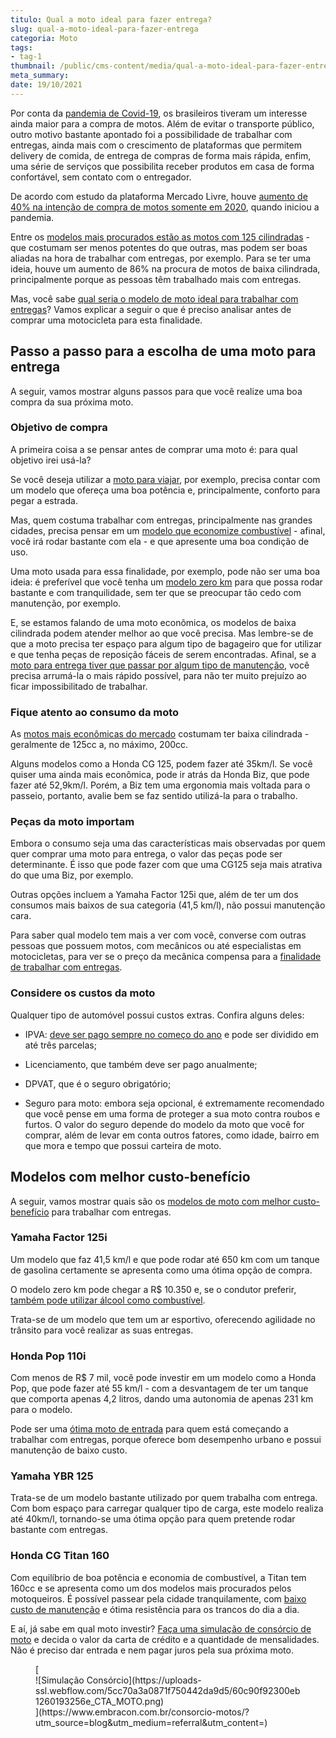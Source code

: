 ```yaml
---
titulo: Qual a moto ideal para fazer entrega?
slug: qual-a-moto-ideal-para-fazer-entrega
categoria: Moto
tags:
- tag-1
thumbnail: /public/cms-content/media/qual-a-moto-ideal-para-fazer-entrega.jpg
meta_summary: 
date: 19/10/2021
---
```

Por conta da [pandemia de Covid-19](https://www.embracon.com.br/blog/35-coisas-para-fazer-quando-a-pandemia-passar), os brasileiros tiveram um interesse ainda maior para a compra de motos. Além de evitar o transporte público, outro motivo bastante apontado foi a possibilidade de trabalhar com entregas, ainda mais com o crescimento de plataformas que permitem delivery de comida, de entrega de compras de forma mais rápida, enfim, uma série de serviços que possibilita receber produtos em casa de forma confortável, sem contato com o entregador.

De acordo com estudo da plataforma Mercado Livre, houve [aumento de 40% na intenção de compra de motos somente em 2020](https://valorinveste.globo.com/objetivo/gastar-bem/noticia/2021/01/16/intencao-de-compra-de-motocicletas-cresce-40percent-no-brasil-com-crescimento-do-delivery.ghtml), quando iniciou a pandemia.

Entre os [modelos mais procurados estão as motos com 125 cilindradas](https://www.embracon.com.br/blog/tipos-de-moto-quais-sao-como-escolher-e-comprar-com-consorcio) - que costumam ser menos potentes do que outras, mas podem ser boas aliadas na hora de trabalhar com entregas, por exemplo. Para se ter uma ideia, houve um aumento de 86% na procura de motos de baixa cilindrada, principalmente porque as pessoas têm trabalhado mais com entregas.

Mas, você sabe [qual seria o modelo de moto ideal para trabalhar com entregas](https://www.embracon.com.br/blog/confira-5-vantagens-de-ter-uma-moto)? Vamos explicar a seguir o que é preciso analisar antes de comprar uma motocicleta para esta finalidade.

Passo a passo para a escolha de uma moto para entrega 
------------------------------------------------------

A seguir, vamos mostrar alguns passos para que você realize uma boa compra da sua próxima moto.

### Objetivo de compra 

A primeira coisa a se pensar antes de comprar uma moto é: para qual objetivo irei usá-la?

Se você deseja utilizar a [moto para viajar](https://www.embracon.com.br/blog/como-escolher-um-consorcio-de-moto), por exemplo, precisa contar com um modelo que ofereça uma boa potência e, principalmente, conforto para pegar a estrada.

Mas, quem costuma trabalhar com entregas, principalmente nas grandes cidades, precisa pensar em um [modelo que economize combustível](https://www.embracon.com.br/blog/quais-sao-as-melhores-motos-do-mercado) - afinal, você irá rodar bastante com ela - e que apresente uma boa condição de uso.

Uma moto usada para essa finalidade, por exemplo, pode não ser uma boa ideia: é preferível que você tenha um [modelo zero km](https://www.embracon.com.br/blog/quais-sao-as-formas-de-comprar-uma-moto) para que possa rodar bastante e com tranquilidade, sem ter que se preocupar tão cedo com manutenção, por exemplo.

E, se estamos falando de uma moto econômica, os modelos de baixa cilindrada podem atender melhor ao que você precisa. Mas lembre-se de que a moto precisa ter espaço para algum tipo de bagageiro que for utilizar e que tenha peças de reposição fáceis de serem encontradas. Afinal, se a [moto para entrega tiver que passar por algum tipo de manutenção](https://www.embracon.com.br/blog/manutencao-preventiva-vale-a-pena-investir), você precisa arrumá-la o mais rápido possível, para não ter muito prejuízo ao ficar impossibilitado de trabalhar.

### Fique atento ao consumo da moto 

As [motos mais econômicas do mercado](https://www.embracon.com.br/blog/como-escolher-um-consorcio-de-moto) costumam ter baixa cilindrada - geralmente de 125cc a, no máximo, 200cc.

Alguns modelos como a Honda CG 125, podem fazer até 35km/l. Se você quiser uma ainda mais econômica, pode ir atrás da Honda Biz, que pode fazer até 52,9km/l. Porém, a Biz tem uma ergonomia mais voltada para o passeio, portanto, avalie bem se faz sentido utilizá-la para o trabalho.

### Peças da moto importam 

Embora o consumo seja uma das características mais observadas por quem quer comprar uma moto para entrega, o valor das peças pode ser determinante. É isso que pode fazer com que uma CG125 seja mais atrativa do que uma Biz, por exemplo.

Outras opções incluem a Yamaha Factor 125i que, além de ter um dos consumos mais baixos de sua categoria (41,5 km/l), não possui manutenção cara.

Para saber qual modelo tem mais a ver com você, converse com outras pessoas que possuem motos, com mecânicos ou até especialistas em motocicletas, para ver se o preço da mecânica compensa para a [finalidade de trabalhar com entregas](https://www.embracon.com.br/blog/como-fazer-consorcio-sendo-autonomo).

### Considere os custos da moto 

Qualquer tipo de automóvel possui custos extras. Confira alguns deles:

- IPVA: [deve ser pago sempre no começo do ano](https://www.embracon.com.br/blog/saiba-qual-e-a-melhor-epoca-do-ano-para-comprar-um-carro-novo) e pode ser dividido em até três parcelas;
- Licenciamento, que também deve ser pago anualmente;

- DPVAT, que é o seguro obrigatório;
- Seguro para moto: embora seja opcional, é extremamente recomendado que você pense em uma forma de proteger a sua moto contra roubos e furtos. O valor do seguro depende do modelo da moto que você for comprar, além de levar em conta outros fatores, como idade, bairro em que mora e tempo que possui carteira de moto.

Modelos com melhor custo-benefício 
-----------------------------------

A seguir, vamos mostrar quais são os [modelos de moto com melhor custo-benefício](https://www.embracon.com.br/blog/faca-o-consorcio-de-moto-e-realize-seu-sonho) para trabalhar com entregas.

### Yamaha Factor 125i 

Um modelo que faz 41,5 km/l e que pode rodar até 650 km com um tanque de gasolina certamente se apresenta como uma ótima opção de compra.

O modelo zero km pode chegar a R$ 10.350 e, se o condutor preferir, [também pode utilizar álcool como combustível](https://www.embracon.com.br/blog/formas-de-economizar-combustivel).

Trata-se de um modelo que tem um ar esportivo, oferecendo agilidade no trânsito para você realizar as suas entregas.

### Honda Pop 110i 

Com menos de R$ 7 mil, você pode investir em um modelo como a Honda Pop, que pode fazer até 55 km/l - com a desvantagem de ter um tanque que comporta apenas 4,2 litros, dando uma autonomia de apenas 231 km para o modelo.

Pode ser uma [ótima moto de entrada](https://www.embracon.com.br/blog/garanta-sua-primeira-moto-com-consorcio) para quem está começando a trabalhar com entregas, porque oferece bom desempenho urbano e possui manutenção de baixo custo.

### Yamaha YBR 125 

Trata-se de um modelo bastante utilizado por quem trabalha com entrega. Com bom espaço para carregar qualquer tipo de carga, este modelo realiza até 40km/l, tornando-se uma ótima opção para quem pretende rodar bastante com entregas.

### Honda CG Titan 160 

Com equilíbrio de boa potência e economia de combustível, a Titan tem 160cc e se apresenta como um dos modelos mais procurados pelos motoqueiros. É possível passear pela cidade tranquilamente, com [baixo custo de manutenção](https://www.embracon.com.br/blog/carro-ou-moto-qual-e-melhor-para-voce) e ótima resistência para os trancos do dia a dia.

E aí, já sabe em qual moto investir? [Faça uma simulação de consórcio de moto](https://www.embracon.com.br/consorcio-motos) e decida o valor da carta de crédito e a quantidade de mensalidades. Não é preciso dar entrada e nem pagar juros pela sua próxima moto.

<figure class="w-richtext-figure-type-image w-richtext-align-center">[<div>![Simulação Consórcio](https://uploads-ssl.webflow.com/5cc70a3a0871f750442da9d5/60c90f92300eb1260193256e_CTA_MOTO.png)</div>](https://www.embracon.com.br/consorcio-motos/?utm_source=blog&utm_medium=referral&utm_content=)</figure>
